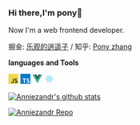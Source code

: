### Hi there,I'm pony👏

Now I'm  a web frontend developer.


掘金: [乐观的逍遥子](https://juejin.im/user/1151943917713623) / 知乎: [Pony zhang](https://www.zhihu.com/people/zhang-zhen-36-44)

**languages and Tools**

<code><img height="20" src="https://raw.githubusercontent.com/github/explore/80688e429a7d4ef2fca1e82350fe8e3517d3494d/topics/javascript/javascript.png"></code>
<code><img height="20" src="https://raw.githubusercontent.com/github/explore/80688e429a7d4ef2fca1e82350fe8e3517d3494d/topics/typescript/typescript.png"></code>
<code><img height="20" src="https://raw.githubusercontent.com/github/explore/80688e429a7d4ef2fca1e82350fe8e3517d3494d/topics/vue/vue.png"></code>
<code><img height="20" src="https://raw.githubusercontent.com/github/explore/80688e429a7d4ef2fca1e82350fe8e3517d3494d/topics/react/react.png"></code>

[![Anniezandr's github stats](https://github-readme-stats.vercel.app/api?username=Anniezandr)](https://github.com/anuraghazra/github-readme-stats)

[![Anniezandr Repo](https://github-readme-stats.vercel.app/api/pin/?username=Anniezandr&repo=Arc&show_owner=true)](https://github.com/Anniezandr)
